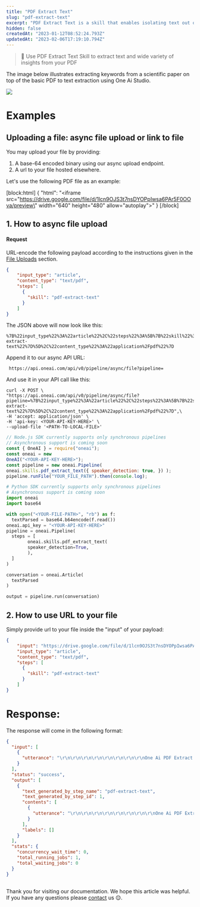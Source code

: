 ```yaml
---
title: "PDF Extract Text"
slug: "pdf-extract-text"
excerpt: "PDF Extract Text is a skill that enables isolating text out of your PDF files"
hidden: false
createdAt: "2023-01-12T08:52:24.793Z"
updatedAt: "2023-02-06T17:19:10.794Z"
---
```

> 📘 Use PDF Extract Text Skill to extract text and wide variety of insights from your PDF

The image below illustrates extracting keywords from a scientific paper on top of the basic PDF to text extraction using One Ai Studio. 

![](https://files.readme.io/6638e8c-Screenshot_2023-02-06_at_11.38.17.png)



# Examples

## Uploading a file: async file upload or link to file

You may upload your file by providing:

1. A base-64 encoded binary using our async upload endpoint.
2. A url to your file hosted elsewhere.

Let's use the following PDF file as an example:

[block:html]
{
  "html": "<iframe src=\"https://drive.google.com/file/d/1lcn9OJS3t7nsDYOPpIwsa6PAr5F0OOva/preview\" width=\"640\" height=\"480\" allow=\"autoplay\"></iframe>"
}
[/block]

## 1. How to async file upload

#### Request

URL-encode the following payload according to the instructions given in the [File Uploads](doc:file-uploads) section.

```json
{
    "input_type": "article",
    "content_type": "text/pdf",
    "steps": [
      {
        "skill": "pdf-extract-text"
      }  
    ]
}
```

The JSON above will now look like this:

```
%7B%22input_type%22%3A%22article%22%2C%22steps%22%3A%5B%7B%22skill%22%3A%22pdf-extract-text%22%7D%5D%2C%22content_type%22%3A%22application%2Fpdf%22%7D
```

Append it to our async API URL:

```
 https://api.oneai.com/api/v0/pipeline/async/file?pipeline=
```

And use it in your API call like this:

```curl
curl -X POST \
"https://api.oneai.com/api/v0/pipeline/async/file?pipeline=%7B%22input_type%22%3A%22article%22%2C%22steps%22%3A%5B%7B%22skill%22%3A%22pdf-extract-text%22%7D%5D%2C%22content_type%22%3A%22application%2Fpdf%22%7D",\
-H 'accept: application/json' \
-H 'api-key: <YOUR-API-KEY-HERE>' \
--upload-file '<PATH-TO-LOCAL-FILE>'
```
```javascript Node.js
// Node.js SDK currently supports only synchronous pipelines
// Asynchronous support is coming soon
const { OneAI } = require("oneai");
const oneai = new
OneAI("<YOUR-API-KEY-HERE>");
const pipeline = new oneai.Pipeline(
oneai.skills.pdf_extract_text({ speaker_detection: true, }) );
pipeline.runFile("YOUR_FILE_PATH").then(console.log);
```
```python
# Python SDK currently supports only synchronous pipelines
# Asynchronous support is coming soon
import oneai
import base64

with open("<YOUR-FILE-PATH>", "rb") as f:
  textParsed = base64.b64encode(f.read())
oneai.api_key = "<YOUR-API-KEY-HERE>"
pipeline = oneai.Pipeline(
  steps = [
		oneai.skills.pdf_extract_text(
  		speaker_detection=True,
		),
  ]
)

conversation = oneai.Article(
  textParsed
)

output = pipeline.run(conversation)
```

## 2. How to use URL to your file

Simply provide url to your file inside the "input" of your payload:

```json
{
  	"input": "https://drive.google.com/file/d/1lcn9OJS3t7nsDYOPpIwsa6PAr5F0OOva/view?usp=sharing",
    "input_type": "article",
    "content_type": "text/pdf",
    "steps": [
      {
        "skill": "pdf-extract-text"
      }  
    ]
}
```



# Response:

The response will come in the following format:

```json
{
  "input": [
    {
      "utterance": "\r\n\r\n\r\n\r\n\r\n\r\n\r\n\r\nOne Ai PDF Extract Text Skill Demo\r\nWelcome to One AI Studio! This is a demo of our PDF extract text skill. Text from this file can be extracted in a text format from our API .json response to be used according to your needs. You may also use our other skills (âkeywordsâ, ânumbersâ, âsentimentsâ etc.) to get useful insights from the text in your arbitrary PDF. We currently support files of up to 5MB in size. You may use our async file upload to hand over your file to us or you can simply provide a link to your file in the request body âinputâ field. Now letâs add a little table.\r\n\r\nTable 1\r\nHeader 1    Header 2    Header 3    Header 4    Header 5    Header 6\r\n\r\nData 2.1    Data 2.2    Data 2.3    Data 2.4    Data 2.5    Data 2.6\r\n\r\nData 3.1    Data 3.2    Data 3.3    Data 3.4    Data 3.5    Data 3.6\r\n"
    }
  ],
  "status": "success",
  "output": [
    {
      "text_generated_by_step_name": "pdf-extract-text",
      "text_generated_by_step_id": 1,
      "contents": [
        {
          "utterance": "\r\n\r\n\r\n\r\n\r\n\r\n\r\n\r\nOne Ai PDF Extract Text Skill Demo\r\nWelcome to One AI Studio! This is a demo of our PDF extract text skill. Text from this file can be extracted in a text format from our API .json response to be used according to your needs. You may also use our other skills (âkeywordsâ, ânumbersâ, âsentimentsâ etc.) to get useful insights from the text in your arbitrary PDF. We currently support files of up to 5MB in size. You may use our async file upload to hand over your file to us or you can simply provide a link to your file in the request body âinputâ field. Now letâs add a little table.\r\n\r\nTable 1\r\nHeader 1    Header 2    Header 3    Header 4    Header 5    Header 6\r\n\r\nData 2.1    Data 2.2    Data 2.3    Data 2.4    Data 2.5    Data 2.6\r\n\r\nData 3.1    Data 3.2    Data 3.3    Data 3.4    Data 3.5    Data 3.6\r\n"
        }
      ],
      "labels": []
    }
  ],
  "stats": {
    "concurrency_wait_time": 0,
    "total_running_jobs": 1,
    "total_waiting_jobs": 0
  }
}
```

## 

Thank you for visiting our documentation. We hope this article was helpful. If you have any questions please [contact](https://www.oneai.com/contact) us 😌.
